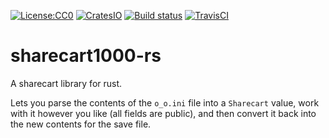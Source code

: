 [![License:CC0](https://img.shields.io/badge/License-CC0-brightgreen.svg)](https://creativecommons.org/publicdomain/zero/1.0/)
[![CratesIO](https://img.shields.io/crates/v/sharecart1000.svg)](https://crates.io/crates/sharecart1000)
[![Build status](https://ci.appveyor.com/api/projects/status/yl5r0fqpaaw8bea6?svg=true)](https://ci.appveyor.com/project/Lokathor/sharecart1000-rs)
[![TravisCI](https://travis-ci.org/Lokathor/sharecart1000-rs.svg?branch=master)](https://travis-ci.org/Lokathor/sharecart1000-rs)

# sharecart1000-rs

A sharecart library for rust.

Lets you parse the contents of the `o_o.ini` file into a `Sharecart` value, work
with it however you like (all fields are public), and then convert it back into
the new contents for the save file.
